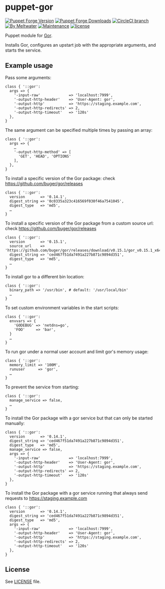 
# puppet-gor
[![Puppet Forge Version](http://img.shields.io/puppetforge/v/meltwater/gor.svg)](https://forge.puppetlabs.com/meltwater/gor)
[![Puppet Forge Downloads](http://img.shields.io/puppetforge/dt/meltwater/gor.svg)](https://forge.puppetlabs.com/meltwater/gor)
[![CircleCI branch](https://img.shields.io/circleci/project/meltwater/puppet-gor/master.svg)](https://circleci.com/gh/meltwater/puppet-gor)
[![By Meltwater](https://img.shields.io/badge/by-meltwater-28bbbb.svg)](http://underthehood.meltwater.com/)
[![Maintenance](https://img.shields.io/maintenance/yes/2016.svg)](https://github.com/meltwater/puppet-gor/commits/master)
[![license](https://img.shields.io/github/license/meltwater/puppet-gor.svg)](https://github.com/meltwater/puppet-gor/blob/master/LICENSE)

Puppet module for [Gor](https://github.com/buger/gor/).

Installs Gor, configures an upstart job with the appropriate arguments, and
starts the service.

## Example usage

Pass some arguments:
```puppet
class { '::gor':
  args => {
    '-input-raw'             => 'localhost:7999',
    '-output-http-header'    => 'User-Agent: gor',
    '-output-http'           => 'https://staging.example.com',
    '-output-http-redirects' => 2,
    '-output-http-timeout'   => '120s'
  },
}
```

The same argument can be specified multiple times by passing an array:
```puppet
class { '::gor':
  args => {
    …
    '-output-http-method' => [
      'GET', 'HEAD', 'OPTIONS'
    ],
  },
}
```

To install a specific version of the Gor package:
check https://github.com/buger/gor/releases
```puppet
class { '::gor':
  version       => '0.14.1',
  digest_string => '0c0335a323c416569f030f46a7541045',
  digest_type   => 'md5',
  …
}
```

To install a specific version of the Gor package from a custom source url:
check https://github.com/buger/gor/releases
```puppet
class { '::gor':
  version       => '0.15.1',
  source_url    => 'https://github.com/buger/gor/releases/download/v0.15.1/gor_v0.15.1_x64.tar.gz'
  digest_string => 'ced467f51da7491a227b871c9894d351',
  digest_type   => 'md5',
  …
}
```

To install gor to a different bin location:
```puppet
class { '::gor':
  binary_path => '/usr/bin', # default: '/usr/local/bin'
  …
}
```

To set custom environment variables in the start scripts:
```puppet
class { '::gor':
  envvars => {
    'GODEBUG' => 'netdns=go',
    'FOO'     => 'bar',
  }
  …
}
```

To run gor under a normal user account and limit gor's memory usage:
```puppet
class { '::gor':
  memory_limit => '100M',
  runuser      => 'gor',
  …
}
```

To prevent the service from starting:
```puppet
class { '::gor':
  manage_service => false,
  …
}
```

To install the Gor package with a gor service but that can only be started manually:
```puppet
class { '::gor':
  version       => '0.14.1',
  digest_string => 'ced467f51da7491a227b871c9894d351',
  digest_type   => 'md5',
  manage_service => false,
  args => {
    '-input-raw'             => 'localhost:7999',
    '-output-http-header'    => 'User-Agent: gor',
    '-output-http'           => 'https://staging.example.com',
    '-output-http-redirects' => 2,
    '-output-http-timeout'   => '120s'
  },
}
```

To install the Gor package with a gor service running that always send requests to https://staging.example.com
```puppet
class { '::gor':
  version       => '0.14.1',
  digest_string => 'ced467f51da7491a227b871c9894d351',
  digest_type   => 'md5',
  args => {
    '-input-raw'             => 'localhost:7999',
    '-output-http-header'    => 'User-Agent: gor',
    '-output-http'           => 'https://staging.example.com',
    '-output-http-redirects' => 2,
    '-output-http-timeout'   => '120s'
  },
}
```

## License

See [LICENSE](LICENSE) file.
